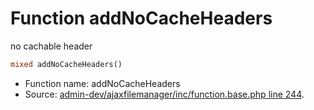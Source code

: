 Function addNoCacheHeaders
===========================

no cachable header



```php
mixed addNoCacheHeaders()
```

* Function name: addNoCacheHeaders
* Source: [admin-dev/ajaxfilemanager/inc/function.base.php line 244](https://github.com/PrestaShop/PrestaShop/blob/1.5.3.0/admin-dev/ajaxfilemanager/inc/function.base.php#L244).

